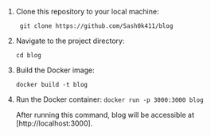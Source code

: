1. Clone this repository to your local machine:

   ``` git clone https://github.com/Sash0k411/blog```

2. Navigate to the project directory:

   ```cd blog```

3. Build the Docker image:

   ```docker build -t blog```

4. Run the Docker container:
  ```docker run -p 3000:3000 blog```

   After running this command, blog will be accessible at [http://localhost:3000].